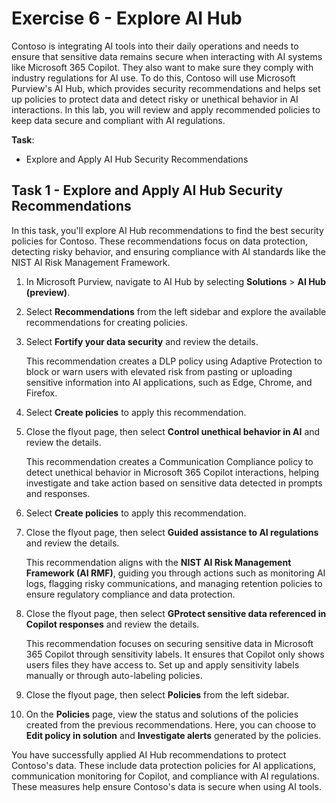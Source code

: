 # Exercise 6 - Explore AI Hub

Contoso is integrating AI tools into their daily operations and needs to ensure that sensitive data remains secure when interacting with AI systems like Microsoft 365 Copilot. They also want to make sure they comply with industry regulations for AI use. To do this, Contoso will use Microsoft Purview's AI Hub, which provides security recommendations and helps set up policies to protect data and detect risky or unethical behavior in AI interactions. In this lab, you will review and apply recommended policies to keep data secure and compliant with AI regulations.

**Task**:

- Explore and Apply AI Hub Security Recommendations

## Task 1 - Explore and Apply AI Hub Security Recommendations

In this task, you'll explore AI Hub recommendations to find the best security policies for Contoso. These recommendations focus on data protection, detecting risky behavior, and ensuring compliance with AI standards like the NIST AI Risk Management Framework.

1. In Microsoft Purview, navigate to AI Hub by selecting **Solutions** > **AI Hub (preview)**.

1. Select **Recommendations** from the left sidebar and explore the available recommendations for creating policies.

1. Select **Fortify your data security** and review the details.

   This recommendation creates a DLP policy using Adaptive Protection to block or warn users with elevated risk from pasting or uploading sensitive information into AI applications, such as Edge, Chrome, and Firefox.

1. Select **Create policies** to apply this recommendation.

1. Close the flyout page, then select **Control unethical behavior in AI** and review the details.

   This recommendation creates a Communication Compliance policy to detect unethical behavior in Microsoft 365 Copilot interactions, helping investigate and take action based on sensitive data detected in prompts and responses.

1. Select **Create policies** to apply this recommendation.

1. Close the flyout page, then select **Guided assistance to AI regulations** and review the details.

   This recommendation aligns with the **NIST AI Risk Management Framework (AI RMF)**, guiding you through actions such as monitoring AI logs, flagging risky communications, and managing retention policies to ensure regulatory compliance and data protection.

1. Close the flyout page, then select **GProtect sensitive data referenced in Copilot responses** and review the details.

   This recommendation focuses on securing sensitive data in Microsoft 365 Copilot through sensitivity labels. It ensures that Copilot only shows users files they have access to. Set up and apply sensitivity labels manually or through auto-labeling policies.

1. Close the flyout page, then select **Policies** from the left sidebar.

1. On the **Policies** page, view the status and solutions of the policies created from the previous recommendations. Here, you can choose to **Edit policy in solution** and **Investigate alerts** generated by the policies.

You have successfully applied AI Hub recommendations to protect Contoso's data. These include data protection policies for AI applications, communication monitoring for Copilot, and compliance with AI regulations. These measures help ensure Contoso's data is secure when using AI tools.

